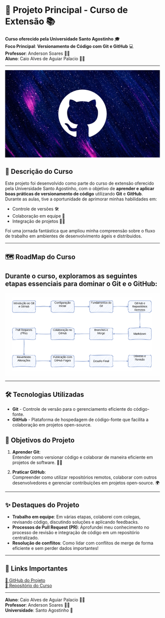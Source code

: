 # 🚀 **Projeto Principal - Curso de Extensão** 📚

**Curso oferecido pela Universidade Santo Agostinho** 🎓  
**Foco Principal**: **Versionamento de Código com Git e GitHub** 💻  
**Professor**: Anderson Soares 👨‍🏫  
**Aluno**: Caio Alves de Aguiar Palacio 👨‍🎓

---

![GitHub Image](GitHub_image.png)

## 📖 **Descrição do Curso**

Este projeto foi desenvolvido como parte do curso de extensão oferecido pela Universidade Santo Agostinho, com o objetivo de **aprender e aplicar boas práticas de versionamento de código** utilizando **Git** e **GitHub**. Durante as aulas, tive a oportunidade de aprimorar minhas habilidades em:

- Controle de versões 🛠️
- Colaboração em equipe 🤝
- Integração de projetos 👩‍💻

Foi uma jornada fantástica que ampliou minha compreensão sobre o fluxo de trabalho em ambientes de desenvolvimento ágeis e distribuidos.

---

## 🗺️ **RoadMap do Curso**

Durante o curso, exploramos as seguintes etapas essenciais para dominar o Git e o GitHub:  
---

![GitHub Image](roadmap.png)

---

## 🛠️ **Tecnologias Utilizadas**

- **Git** - Controle de versão para o gerenciamento eficiente do código-fonte.
- **GitHub** - Plataforma de hospedagem de código-fonte que facilita a colaboração em projetos open-source.

## 🎯 **Objetivos do Projeto**

1. **Aprender Git**:  
   Entender como versionar código e colaborar de maneira eficiente em projetos de software. 👩‍💻
   
2. **Praticar GitHub**:  
   Compreender como utilizar repositórios remotos, colaborar com outros desenvolvedores e gerenciar contribuições em projetos open-source. 🌍

---

## ✨ **Destaques do Projeto**

- **Trabalho em equipe**: Em várias etapas, colaborei com colegas, revisando código, discutindo soluções e aplicando feedbacks.
- **Processos de Pull Request (PR)**: Aprofundei meu conhecimento no processo de revisão e integração de código em um repositório centralizado.
- **Resolução de conflitos**: Como lidar com conflitos de merge de forma eficiente e sem perder dados importantes!

---

## 🔗 **Links Importantes**  
[🔗 GitHub do Projeto](#)  
[🔗 Repositório do Curso](#)

---

**Aluno**: Caio Alves de Aguiar Palacio 👨‍🎓  
**Professor**: Anderson Soares 👨‍🏫  
**Universidade**: Santo Agostinho 🏫
